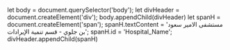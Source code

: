 let body = document.querySelector('body');
let divHeader = document.createElement('div');
body.appendChild(divHeader)
let spanH = document.createElement('span');
spanH.textContent = 'مستشفى الامير سعود بن جلوي - قسم تنمية الإيرادات';
spanH.id = 'Hospital_Name';
divHeader.appendChild(spanH)
